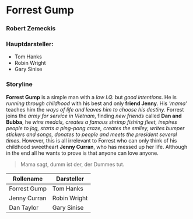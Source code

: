 # Forrest Gump

### Robert Zemeckis

### Hauptdarsteller:

- Tom Hanks
- Robin Wright
- Gary Sinise

### Storyline

**Forrest Gump** is a simple man with a *low I.Q.* but *good intentions*. He is *running through childhood* with his best and only **friend Jenny**. His *'mama'* teaches him the *ways of life and leaves him to choose his destiny.* Forrest joins the *army for service in Vietnam*, finding *new friends* called **Dan and Bubba**, he *wins medals, creates a famous shrimp fishing fleet, inspires people to jog, starts a ping-pong craze, creates the smiley, writes bumper stickers and songs, donates to people and meets the president several times*. However, this is all irrelevant to Forrest who can only think of his childhood sweetheart **Jenny Curran**, who has messed up her life. Although in the end all he wants to prove is that anyone can love anyone.


>Mama sagt, dumm ist der, der Dummes tut.


| Rollename  | Darsteller |
| ------------- | ------------- |
| Forrest Gump  | Tom Hanks  |
| Jenny Curran  | Robin Wright  |
| Dan Taylor  | Gary Sinise   |

